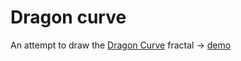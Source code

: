 # Dragon curve

An attempt to draw the [Dragon Curve](https://en.wikipedia.org/wiki/Dragon_curve) fractal → [demo](https://epodivilov.github.io/dragon-curve)
